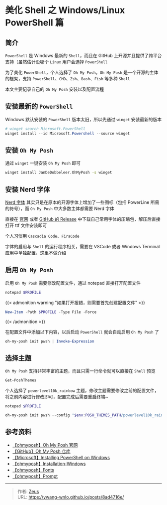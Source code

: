 # 美化 Shell 之 Windows/Linux PowerShell 篇


## 简介

`PowerShell` 是 Windows 最新的 `Shell`，而且在 GitHub 上开源并且提供了跨平台支持（虽然估计没哪个 `Linux` 用户会选择 `PowerShell`

为了美化 `PowerShell`，个人选择了 `Oh My Posh`。`Oh My Posh` 是一个开源的主体的框架，支持 `PowerShell`、`CMD`、`Zsh`、`Bash`、`Fish` 等多种 `Shell`

本文主要记录自己的 `Oh My Posh` 安装以及配置流程

## 安装最新的 `PowerShell`

Windows 默认安装的 `PowerShell` 版本太旧，所以先通过 `winget` 安装最新的版本

```PowerShell
# winget search Microsoft.PowerShell
winget install --id Microsoft.Powershell --source winget
```

## 安装 `Oh My Posh`

通过 `winget` 一键安装 `Oh My Posh` 即可

```bash
winget install JanDeDobbeleer.OhMyPosh -s winget
```

## 安装 Nerd 字体

[Nerd 字体](https://www.nerdfonts.com/) 其实只是在原本的开源字体上增加了一些图标（包括 PowerLine 所需的符号），而 `Oh My Posh` 中大多数主体都需要 Nerd 字体

直接在 [官网](https://www.nerdfonts.com/font-downloads) 或者 [GitHub 的 Release](https://github.com/ryanoasis/nerd-fonts/releases) 中下载自己常用字体的压缩包，解压后直接打开 ttf 文件安装即可

个人习惯用 `Cascadia Code`、`FiraCode`

字体的启用与 `Shell` 的运行程序相关，需要在 VSCode 或者 Windows Terminal 应用中单独配置，这里不做介绍

## 启用 `Oh My Posh`

启用 `Oh My Posh` 需要修改配置文件，通过 notepad 直接打开配置文件

```PowerShell
notepad $PROFILE
```

{{< admonition warning "如果打开报错，则需要首先创建配置文件" >}}

```PowerShell
New-Item -Path $PROFILE -Type File -Force
```

{{< /admonition >}}

在配置文件中添加以下内容，以后启动 `PowerShell` 就会自动启用 `Oh My Posh` 了

```PowerShell
oh-my-posh init pwsh | Invoke-Expression
```

## 选择主题

`Oh My Posh` 支持非常丰富的主题，而且只需一行命令就可以直接在 `Shell` 预览

```PowerShell
Get-PoshThemes
```

个人选择了 `powerlevel10k_rainbow` 主题，修改主题需要修改之前的配置文件，将之前内容进行修改即可，配置完成后需要重启终端~

```PowerShell
notepad $PROFILE

oh-my-posh init pwsh --config "$env:POSH_THEMES_PATH/powerlevel10k_rainbow.omp.json" | Invoke-Expression
```

## 参考资料

- [【ohmyposh】Oh My Posh 官网](https://ohmyposh.dev/)
- [【GitHub】Oh My Posh 仓库](https://github.com/JanDeDobbeleer/oh-my-posh)
- [【Microsoft】Installing PowerShell on Windows](https://learn.microsoft.com/en-us/powershell/scripting/install/installing-powershell-on-windows?view=powershell-7.3)
- [【ohmyposh】Installation-Windows](https://ohmyposh.dev/docs/installation/windows)
- [【ohmyposh】Fonts](https://ohmyposh.dev/docs/installation/fonts)
- [【ohmyposh】Prompt](https://ohmyposh.dev/docs/installation/prompt)


---

> 作者: [Zeus](https://github.com/ywang-wnlo)  
> URL: https://ywang-wnlo.github.io/posts/8ad4716e/  


